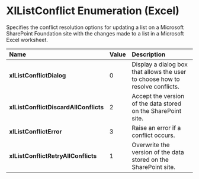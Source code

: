 
# XlListConflict Enumeration (Excel)

Specifies the conflict resolution options for updating a list on a Microsoft SharePoint Foundation site with the changes made to a list in a Microsoft Excel worksheet.



|**Name**|**Value**|**Description**|
|:-----|:-----|:-----|
| **xlListConflictDialog**|0|Display a dialog box that allows the user to choose how to resolve conflicts.|
| **xlListConflictDiscardAllConflicts**|2|Accept the version of the data stored on the SharePoint site.|
| **xlListConflictError**|3|Raise an error if a conflict occurs.|
| **xlListConflictRetryAllConflicts**|1|Overwrite the version of the data stored on the SharePoint site.|
